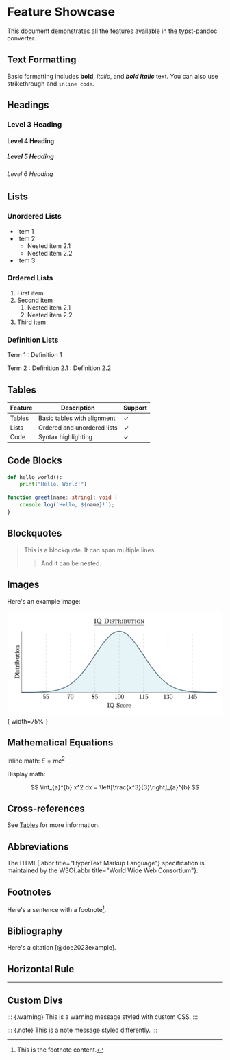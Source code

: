 # Feature Showcase

This document demonstrates all the features available in the typst-pandoc converter.

## Text Formatting

Basic formatting includes **bold**, *italic*, and ***bold italic*** text. You can also use ~~strikethrough~~ and `inline code`.

## Headings

### Level 3 Heading
#### Level 4 Heading
##### Level 5 Heading
###### Level 6 Heading

## Lists

### Unordered Lists
* Item 1
* Item 2
  * Nested item 2.1
  * Nested item 2.2
* Item 3

### Ordered Lists
1. First item
2. Second item
   1. Nested item 2.1
   2. Nested item 2.2
3. Third item

### Definition Lists
Term 1
: Definition 1

Term 2
: Definition 2.1
: Definition 2.2

## Tables

| Feature | Description | Support |
|---------|------------|---------|
| Tables | Basic tables with alignment | ✓ |
| Lists | Ordered and unordered lists | ✓ |
| Code | Syntax highlighting | ✓ |

## Code Blocks

```python
def hello_world():
    print("Hello, World!")
```

```typescript
function greet(name: string): void {
    console.log(`Hello, ${name}!`);
}
```

## Blockquotes

> This is a blockquote.
> It can span multiple lines.
>> And it can be nested.

## Images

Here's an example image:

![Example graph showing data visualization](../img/raw-IQ-graph.png){ width=75% }

## Mathematical Equations

Inline math: $E = mc^2$

Display math:

$$
\int_{a}^{b} x^2 dx = \left[\frac{x^3}{3}\right]_{a}^{b}
$$

## Cross-references

See [Tables](#tables) for more information.

## Abbreviations

The HTML{.abbr title="HyperText Markup Language"} specification is maintained by the W3C{.abbr title="World Wide Web Consortium"}.

## Footnotes

Here's a sentence with a footnote[^1].

[^1]: This is the footnote content.

## Bibliography

Here's a citation [@doe2023example].

## Horizontal Rule

---

## Custom Divs

::: {.warning}
This is a warning message styled with custom CSS.
:::

::: {.note}
This is a note message styled differently.
:::
